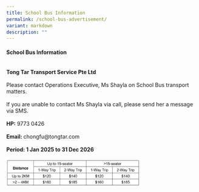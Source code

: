 ```yaml
---
title: School Bus Information
permalink: /school-bus-advertisement/
variant: markdown
description: ""
---
```

<h4>School Bus Information</h4>
<br>
<b>Tong Tar Transport Service Pte Ltd</b><br><br>
Please contact Operations Executive, Ms Shayla on School Bus transport matters.
<br><br>If you are unable to contact Ms Shayla via call, please send her a message via SMS.
<br><br><b>HP:</b> 9773 0426
<br><br><b>Email: </b><span>chongfu@tongtar.com</span>
<br><br>
<b>Period: 1 Jan 2025 to 31 Dec 2026</b>
<br><br><img style="width:70%" src="/images/price_list_for_bus.png" align="left">
